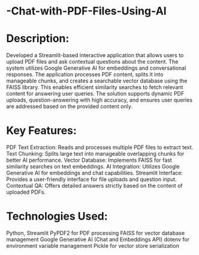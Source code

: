 # -Chat-with-PDF-Files-Using-AI

# Description:
Developed a Streamlit-based interactive application that allows users to upload PDF files and ask contextual questions about the content. The system utilizes Google Generative AI for embeddings and conversational responses. The application processes PDF content, splits it into manageable chunks, and creates a searchable vector database using the FAISS library. This enables efficient similarity searches to fetch relevant content for answering user queries. The solution supports dynamic PDF uploads, question-answering with high accuracy, and ensures user queries are addressed based on the provided content only.

# Key Features:

PDF Text Extraction: Reads and processes multiple PDF files to extract text.
Text Chunking: Splits large text into manageable overlapping chunks for better AI performance.
Vector Database: Implements FAISS for fast similarity searches on text embeddings.
AI Integration: Utilizes Google Generative AI for embeddings and chat capabilities.
Streamlit Interface: Provides a user-friendly interface for file uploads and question input.
Contextual QA: Offers detailed answers strictly based on the content of uploaded PDFs.


# Technologies Used:
Python, Streamlit
PyPDF2 for PDF processing
FAISS for vector database management
Google Generative AI (Chat and Embeddings API)
dotenv for environment variable management
Pickle for vector store serialization
